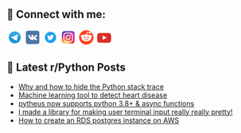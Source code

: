 ## 🔎 Connect with me:
[<img src="https://github.com/bullbesh/bullbesh/blob/main/images/Telegram.png" width="32" height="32" />](https://t.me/bullbesh)
[<img src="https://github.com/bullbesh/bullbesh/blob/main/images/VK.png" width="32" height="32" />](https://vk.com/bullbesh)
[<img src="https://github.com/bullbesh/bullbesh/blob/main/images/Twitter.png" width="32" height="32" />](https://twitter.com/bullbesh1)
[<img src="https://github.com/bullbesh/bullbesh/blob/main/images/Instagram.png" width="32" height="32" />](https://www.instagram.com/bullbesh)
[<img src="https://github.com/bullbesh/bullbesh/blob/main/images/Reddit.png" width="32" height="32" />](https://www.reddit.com/user/bullbesh)
[<img src="https://github.com/bullbesh/bullbesh/blob/main/images/YouTube.png" width="32" height="32" />](https://www.youtube.com/channel/UCtfjRs6uzgq5mfm8S06WTcg)

## 📕 Latest r/Python Posts
<!-- BLOG-POST-LIST:START -->
- [Why and how to hide the Python stack trace](https://www.reddit.com/r/Python/comments/13zcbk1/why_and_how_to_hide_the_python_stack_trace/)
- [Machine learning tool to detect heart disease](https://www.reddit.com/r/Python/comments/13zc5pu/machine_learning_tool_to_detect_heart_disease/)
- [pytheus now supports python 3.8+ &amp; async functions](https://www.reddit.com/r/Python/comments/13z8u2s/pytheus_now_supports_python_38_async_functions/)
- [I made a library for making user terminal input really really pretty!](https://www.reddit.com/r/Python/comments/13z53lo/i_made_a_library_for_making_user_terminal_input/)
- [How to create an RDS postgres instance on AWS](https://www.reddit.com/r/Python/comments/13z3r7n/how_to_create_an_rds_postgres_instance_on_aws/)
<!-- BLOG-POST-LIST:END -->

